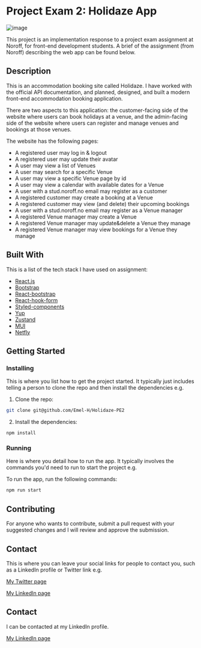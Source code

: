 # Project Exam 2: Holidaze App

![image](https://github.com/Emel-H/React-Assignment/assets/114482435/8eceef94-89ec-4bdd-93df-5fc7cd887604)

This project is an implementation response to a project exam assignment at Noroff, for front-end development students. A brief of the assignment (from Noroff) describing the web app can be found below.

## Description

This is an accommodation booking site called Holidaze. I have worked with the official API documentation, and planned, designed, and built a modern front-end accommodation booking application.

There are two aspects to this application: the customer-facing side of the website where users can book holidays at a venue, and the admin-facing side of the website where users can register and manage venues and bookings at those venues.

The website has the following pages:

- A registered user may log in & logout
- A registered user may update their avatar
- A user may view a list of Venues
- A user may search for a specific Venue
- A user may view a specific Venue page by id
- A user may view a calendar with available dates for a Venue
- A user with a stud.noroff.no email may register as a customer
- A registered customer may create a booking at a Venue
- A registered customer may view (and delete) their upcoming bookings
- A user with a stud.noroff.no email may register as a Venue manager
- A registered Venue manager may create a Venue</li>
- A registered Venue manager may update&delete a Venue they manage
- A registered Venue manager may view bookings for a Venue they manage

## Built With

This is a list of the tech stack I have used on assignment:

- [React.js](https://reactjs.org/)
- [Bootstrap](https://getbootstrap.com)
- [React-bootstrap](https://react-bootstrap.netlify.app/)
- [React-hook-form](https://react-hook-form.com/)
- [Styled-components](https://styled-components.com/)
- [Yup](https://github.com/jquense/yup)
- [Zustand](https://github.com/pmndrs/zustand)
- [MUI](https://mui.com/)
- [Netfly](https://www.netlify.com/)

## Getting Started

### Installing

This is where you list how to get the project started. It typically just includes telling a person to clone the repo and then install the dependencies e.g.

1. Clone the repo:

```bash
git clone git@github.com/Emel-H/Holidaze-PE2

```

2. Install the dependencies:

```
npm install
```

### Running

Here is where you detail how to run the app. It typically involves the commands you'd need to run to start the project e.g.

To run the app, run the following commands:

```bash
npm run start
```

## Contributing

For anyone who wants to contribute, submit a pull request with your suggested changes and I will review and approve the submission. 

## Contact

This is where you can leave your social links for people to contact you, such as a LinkedIn profile or Twitter link e.g.

[My Twitter page](www.twitter.com)

[My LinkedIn page](www.linkedin.com)

## Contact

I can be contacted at my LinkedIn profile.

[My LinkedIn page](https://www.linkedin.com/in/emel-j-h-415905169/)












